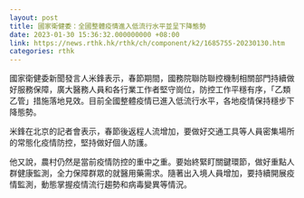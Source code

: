 ```yaml
---
layout: post
title: 國家衛健委：全國整體疫情進入低流行水平並呈下降態勢
date: 2023-01-30 15:36:32.000000000 +08:00
link: https://news.rthk.hk/rthk/ch/component/k2/1685755-20230130.htm
categories: rthk
---
```


國家衛健委新聞發言人米鋒表示，春節期間，國務院聯防聯控機制相關部門持續做好服務保障，廣大醫務人員和各行業工作者堅守崗位，防控工作平穩有序，「乙類乙管」措施落地見效。目前全國整體疫情已進入低流行水平，各地疫情保持穩步下降態勢。

米鋒在北京的記者會表示，春節後返程人流增加，要做好交通工具等人員密集場所的常態化疫情防控，堅持做好個人防護。

他又說，農村仍然是當前疫情防控的重中之重。要始終緊盯關鍵環節，做好重點人群健康監測，全力保障群眾的就醫用藥需求。隨著出入境人員增加，要持續開展疫情監測，動態掌握疫情流行趨勢和病毒變異等情況。
